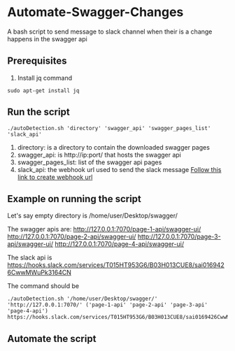 # Automate-Swagger-Changes
A bash script to send message to slack channel when their is a change happens in the swagger api

## Prerequisites
1. Install jq command
```
sudo apt-get install jq
```

## Run the script
```
./autoDetection.sh 'directory' 'swagger_api' 'swagger_pages_list' 'slack_api'
```
1. directory: is a directory to contain the downloaded swagger pages
2. swagger_api: is http://ip:port/ that hosts the swagger api
3. swagger_pages_list: list of the swagger api pages
4. slack_api: the webhook url used to send the slack message [Follow this link to create webhook url](https://api.slack.com/messaging/webhooks)

## Example on running the script
Let's say empty directory is /home/user/Desktop/swagger/ 

The swagger apis are:
http://127.0.0.1:7070/page-1-api/swagger-ui/
http://127.0.0.1:7070/page-2-api/swagger-ui/
http://127.0.0.1:7070/page-3-api/swagger-ui/
http://127.0.0.1:7070/page-4-api/swagger-ui/

The slack api is
https://hooks.slack.com/services/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

The command should be
```
./autoDetection.sh '/home/user/Desktop/swagger/' 'http://127.0.0.1:7070/' ('page-1-api' 'page-2-api' 'page-3-api' 'page-4-api') https://hooks.slack.com/services/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
``` 
## Automate the script
